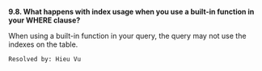 **9.8. What happens with index usage when you use a built-in function in your
WHERE clause?**

When using a built-in function in your query, the query may not use the indexes
on the table.

`Resolved by: Hieu Vu`
